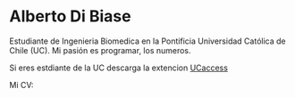 # Alberto Di Biase

Estudiante de Ingenieria Biomedica en la Pontificia Universidad Católica de Chile (UC). Mi pasión es programar, los numeros.

Si eres estdiante de la UC descarga la extencion [UCaccess](https://chrome.google.com/webstore/detail/uc-access/leoijilpkelhgbhkneanedjffjhedcoa)

Mi CV: 
